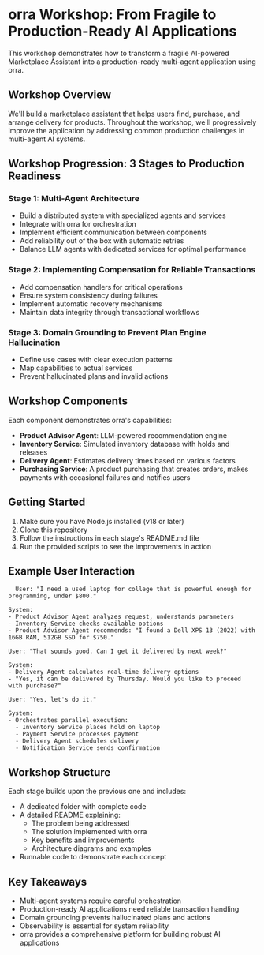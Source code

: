 # orra Workshop: From Fragile to Production-Ready AI Applications

This workshop demonstrates how to transform a fragile AI-powered Marketplace Assistant into a production-ready multi-agent application using orra.

## Workshop Overview

We'll build a marketplace assistant that helps users find, purchase, and arrange delivery for products. Throughout the workshop, we'll progressively improve the application by addressing common production challenges in multi-agent AI systems.

## Workshop Progression: 3 Stages to Production Readiness

### Stage 1: Multi-Agent Architecture
- Build a distributed system with specialized agents and services
- Integrate with orra for orchestration
- Implement efficient communication between components
- Add reliability out of the box with automatic retries
- Balance LLM agents with dedicated services for optimal performance

### Stage 2: Implementing Compensation for Reliable Transactions
- Add compensation handlers for critical operations
- Ensure system consistency during failures
- Implement automatic recovery mechanisms
- Maintain data integrity through transactional workflows

### Stage 3: Domain Grounding to Prevent Plan Engine Hallucination
- Define use cases with clear execution patterns
- Map capabilities to actual services
- Prevent hallucinated plans and invalid actions

## Workshop Components

Each component demonstrates orra's capabilities:

- **Product Advisor Agent**: LLM-powered recommendation engine
- **Inventory Service**: Simulated inventory database with holds and releases
- **Delivery Agent**: Estimates delivery times based on various factors
- **Purchasing Service**: A product purchasing that creates orders, makes payments with occasional failures and notifies users

## Getting Started

1. Make sure you have Node.js installed (v18 or later)
2. Clone this repository
3. Follow the instructions in each stage's README.md file
4. Run the provided scripts to see the improvements in action

## Example User Interaction

```
  User: "I need a used laptop for college that is powerful enough for programming, under $800."

System:
- Product Advisor Agent analyzes request, understands parameters
- Inventory Service checks available options
- Product Advisor Agent recommends: "I found a Dell XPS 13 (2022) with 16GB RAM, 512GB SSD for $750."

User: "That sounds good. Can I get it delivered by next week?"

System:
- Delivery Agent calculates real-time delivery options
- "Yes, it can be delivered by Thursday. Would you like to proceed with purchase?"

User: "Yes, let's do it."

System:
- Orchestrates parallel execution:
  - Inventory Service places hold on laptop
  - Payment Service processes payment
  - Delivery Agent schedules delivery
  - Notification Service sends confirmation
```

## Workshop Structure

Each stage builds upon the previous one and includes:
- A dedicated folder with complete code
- A detailed README explaining:
    - The problem being addressed
    - The solution implemented with orra
    - Key benefits and improvements
    - Architecture diagrams and examples
- Runnable code to demonstrate each concept

## Key Takeaways

- Multi-agent systems require careful orchestration
- Production-ready AI applications need reliable transaction handling
- Domain grounding prevents hallucinated plans and actions
- Observability is essential for system reliability
- orra provides a comprehensive platform for building robust AI applications
